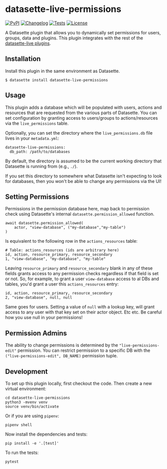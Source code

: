 # datasette-live-permissions

[![PyPI](https://img.shields.io/pypi/v/datasette-live-permissions.svg)](https://pypi.org/project/datasette-live-permissions/)
[![Changelog](https://img.shields.io/github/v/release/next-LI/datasette-live-permissions?include_prereleases&label=changelog)](https://github.com/next-LI/datasette-live-permissions/releases)
[![Tests](https://github.com/next-LI/datasette-live-permissions/workflows/Test/badge.svg)](https://github.com/next-LI/datasette-live-permissions/actions?query=workflow%3ATest)
[![License](https://img.shields.io/badge/license-Apache%202.0-blue.svg)](https://github.com/next-LI/datasette-live-permissions/blob/main/LICENSE)

A Datasette plugin that allows you to dynamically set permissions for users, groups, data and plugins. This plugin integrates with the rest of the [datasette-live plugins][ds-live-topic].

## Installation

Install this plugin in the same environment as Datasette.

    $ datasette install datasette-live-permissions

## Usage

This plugin adds a database which will be populated with users, actions and resources that are requested from the various parts of Datasette. You can set configuration by granting access to users/groups to actions/resources via the `live_permissions` table.

Optionally, you can set the directory where the `live_permissions.db` file lives in your `metadata.yml`:

    datasette-live-permissions:
      db_path: /path/to/databases

By default, the directory is assumed to be the current working directory that Datasette is running from (e.g., `./`).

If you set this directory to somewhere what Datasette isn't expecting to look for databases, then you won't be able to change any permissions via the UI!


## Setting Permissions

Permissions in the permission database here, map back to permission check using Datasette's internal `datasette.permission_allowed` function.

```
await datasette.permission_allowed(
    actor, "view-database", ("my-database","my-table")
)
```

Is equivalent to the following row in the `actions_resources` table:

```
# Table: actions_resources (ids are arbitrary here)
id, action, resource_primary, resource_secondary
1, "view-database", "my-database", "my-table"
```

Leaving `resource_primary` and `resource_secondary` blank in any of these fields grants access to any permission checks regardless if that field is set or not. So, for example, to grant a user `view-database` access to al DBs and tables, you'd grant a user this `actions_resources` entry:

```
id, action, resource_primary, resource_secondary
2, "view-database", null, null
```

Same goes for users. Setting a value of `null` with a lookup key, will grant access to any user with that key set on their actor object. Etc etc. Be careful how you use null in your permissions!

## Permission Admins

The ability to change permissions is determined by the `"live-permissions-edit"` permission. You can restrict permission to a specific DB with the `("live-permissions-edit", DB_NAME)` permission tuple.

## Development

To set up this plugin locally, first checkout the code. Then create a new virtual environment:

    cd datasette-live-permissions
    python3 -mvenv venv
    source venv/bin/activate

Or if you are using `pipenv`:

    pipenv shell

Now install the dependencies and tests:

    pip install -e '.[test]'

To run the tests:

    pytest


[ds-live-topic]: https://github.com/topics/datasette-live
    "Datasette Live - GitHub Topic"
